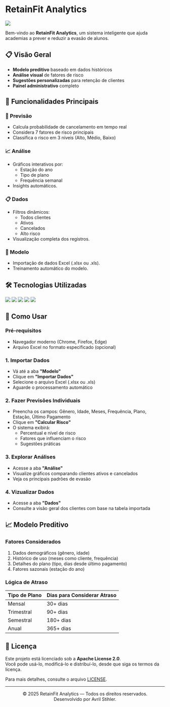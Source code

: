 # RetainFit Analytics
 <img src="https://img.shields.io/badge/Sistema_de_Predição_de_Evasão_em_Academias-007BFF?style=for-the-badge&logo=fitness&logoColor=white" />

Bem-vindo ao **RetainFit Analytics**, um sistema inteligente que ajuda academias a prever e reduzir a evasão de alunos.

## 📋 Visão Geral

- **Modelo preditivo** baseado em dados históricos
- **Análise visual** de fatores de risco
- **Sugestões personalizadas** para retenção de clientes
- **Painel administrativo** completo

## 📌 Funcionalidades Principais

### 🔮 Previsão
- Calcula probabilidade de cancelamento em tempo real
- Considera 7 fatores de risco principais
- Classifica o risco em 3 níveis (Alto, Médio, Baixo)

### 📈 Análise
- Gráficos interativos por:
  - Estação do ano
  - Tipo de plano
  - Frequência semanal
- Insights automáticos.

### 📋 Dados
- Filtros dinâmicos:
  - Todos clientes
  -  Ativos
  -  Cancelados
  -   Alto risco
- Visualização completa dos registros.

### 🤖 Modelo
- Importação de dados Excel (.xlsx ou .xls).
- Treinamento automático do modelo.

## 🛠️ Tecnologias Utilizadas

<p align="left">
  <img src="https://img.shields.io/badge/HTML5-E34F26?style=for-the-badge&logo=html5&logoColor=white" />
  <img src="https://img.shields.io/badge/CSS3-1572B6?style=for-the-badge&logo=css3&logoColor=white" />
  <img src="https://img.shields.io/badge/JavaScript-ES6+-F7DF1E?style=for-the-badge&logo=javascript&logoColor=black" />
  <img src="https://img.shields.io/badge/Chart.js-FF6384?style=for-the-badge&logo=chartdotjs&logoColor=white" />
  <img src="https://img.shields.io/badge/SheetJS-xlsx-007ACC?style=for-the-badge&logo=microsoft-excel&logoColor=white" />
</p>


## 🧭 Como Usar

### Pré-requisitos
- Navegador moderno (Chrome, Firefox, Edge)
- Arquivo Excel no formato especificado (opcional)

### 1. Importar Dados
- Vá até a aba **"Modelo"**
- Clique em **"Importar Dados"**
- Selecione o arquivo Excel (.xlsx ou .xls)
- Aguarde o processamento automático

### 2. Fazer Previsões Individuais
- Preencha os campos: Gênero, Idade, Meses, Frequência, Plano, Estação, Último Pagamento
- Clique em **"Calcular Risco"**
- O sistema exibirá:
  - Percentual e nível de risco
  - Fatores que influenciam o risco
  - Sugestões práticas

### 3. Explorar Análises
- Acesse a aba **"Análise"**
- Visualize gráficos comparando clientes ativos e cancelados
- Veja os principais padrões de evasão

### 4. Vizualizar Dados
- Acesse a aba **"Dados"**
- Consulte a visão geral dos clientes com base na tabela importada



## 📈 Modelo Preditivo

### Fatores Considerados
1. Dados demográficos (gênero, idade)
2. Histórico de uso (meses como cliente, frequência)
3. Detalhes do plano (tipo, dias desde último pagamento)
4. Fatores sazonais (estação do ano)

### Lógica de Atraso

| Tipo de Plano | Dias para Considerar Atraso |
|---------------|-----------------------------|
| Mensal        | 30+ dias                    |
| Trimestral    | 90+ dias                    |
| Semestral     | 180+ dias                   |
| Anual         | 365+ dias                   |


## 📝 Licença

Este projeto está licenciado sob a **Apache License 2.0**.  
Você pode usá-lo, modificá-lo e distribuí-lo, desde que siga os termos da licença.

Para mais detalhes, consulte o arquivo [LICENSE](./LICENSE).


---

<div align="center">

&copy; 2025 RetainFit Analytics — Todos os direitos reservados.  
Desenvolvido por Avril Stihler.

</div>
